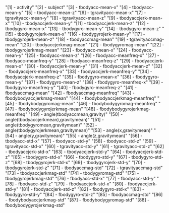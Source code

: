 "[1] - activity"
"[2] - subject"
"[3] - tbodyacc-mean-x"
"[4] - tbodyacc-mean-y"
"[5] - tbodyacc-mean-z"
"[6] - tgravityacc-mean-x"
"[7] - tgravityacc-mean-y"
"[8] - tgravityacc-mean-z"
"[9] - tbodyaccjerk-mean-x"
"[10] - tbodyaccjerk-mean-y"
"[11] - tbodyaccjerk-mean-z"
"[12] - tbodygyro-mean-x"
"[13] - tbodygyro-mean-y"
"[14] - tbodygyro-mean-z"
"[15] - tbodygyrojerk-mean-x"
"[16] - tbodygyrojerk-mean-y"
"[17] - tbodygyrojerk-mean-z"
"[18] - tbodyaccmag-mean"
"[19] - tgravityaccmag-mean"
"[20] - tbodyaccjerkmag-mean"
"[21] - tbodygyromag-mean"
"[22] - tbodygyrojerkmag-mean"
"[23] - fbodyacc-mean-x"
"[24] - fbodyacc-mean-y"
"[25] - fbodyacc-mean-z"
"[26] - fbodyacc-meanfreq-x"
"[27] - fbodyacc-meanfreq-y"
"[28] - fbodyacc-meanfreq-z"
"[29] - fbodyaccjerk-mean-x"
"[30] - fbodyaccjerk-mean-y"
"[31] - fbodyaccjerk-mean-z"
"[32] - fbodyaccjerk-meanfreq-x"
"[33] - fbodyaccjerk-meanfreq-y"
"[34] - fbodyaccjerk-meanfreq-z"
"[35] - fbodygyro-mean-x"
"[36] - fbodygyro-mean-y"
"[37] - fbodygyro-mean-z"
"[38] - fbodygyro-meanfreq-x"
"[39] - fbodygyro-meanfreq-y"
"[40] - fbodygyro-meanfreq-z"
"[41] - fbodyaccmag-mean"
"[42] - fbodyaccmag-meanfreq"
"[43] - fbodybodyaccjerkmag-mean"
"[44] - fbodybodyaccjerkmag-meanfreq"
"[45] - fbodybodygyromag-mean"
"[46] - fbodybodygyromag-meanfreq"
"[47] - fbodybodygyrojerkmag-mean"
"[48] - fbodybodygyrojerkmag-meanfreq"
"[49] - angle(tbodyaccmean,gravity)"
"[50] - angle(tbodyaccjerkmean),gravitymean)"
"[51] - angle(tbodygyromean,gravitymean)"
"[52] - angle(tbodygyrojerkmean,gravitymean)"
"[53] - angle(x,gravitymean)"
"[54] - angle(y,gravitymean)"
"[55] - angle(z,gravitymean)"
"[56] - tbodyacc-std-x"
"[57] - tbodyacc-std-y"
"[58] - tbodyacc-std-z"
"[59] - tgravityacc-std-x"
"[60] - tgravityacc-std-y"
"[61] - tgravityacc-std-z"
"[62] - tbodyaccjerk-std-x"
"[63] - tbodyaccjerk-std-y"
"[64] - tbodyaccjerk-std-z"
"[65] - tbodygyro-std-x"
"[66] - tbodygyro-std-y"
"[67] - tbodygyro-std-z"
"[68] - tbodygyrojerk-std-x"
"[69] - tbodygyrojerk-std-y"
"[70] - tbodygyrojerk-std-z"
"[71] - tbodyaccmag-std"
"[72] - tgravityaccmag-std"
"[73] - tbodyaccjerkmag-std"
"[74] - tbodygyromag-std"
"[75] - tbodygyrojerkmag-std"
"[76] - fbodyacc-std-x"
"[77] - fbodyacc-std-y"
"[78] - fbodyacc-std-z"
"[79] - fbodyaccjerk-std-x"
"[80] - fbodyaccjerk-std-y"
"[81] - fbodyaccjerk-std-z"
"[82] - fbodygyro-std-x"
"[83] - fbodygyro-std-y"
"[84] - fbodygyro-std-z"
"[85] - fbodyaccmag-std"
"[86] - fbodybodyaccjerkmag-std"
"[87] - fbodybodygyromag-std"
"[88] - fbodybodygyrojerkmag-std"
